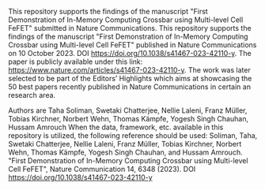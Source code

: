 This repository supports the findings of the manuscript "First Demonstration of In-Memory Computing Crossbar using Multi-level Cell FeFET" submitted in Nature Communications.
This repository supports the findings of the manuscript "First Demonstration of In-Memory Computing Crossbar using Multi-level Cell FeFET" published in Nature Communications on 10 October 2023. DOI https://doi.org/10.1038/s41467-023-42110-y. The paper is publicly available under this link: https://www.nature.com/articles/s41467-023-42110-y. The work was later selected to be part of the Editors’ Highlights which aims at showcasing the 50 best papers recently published in Nature Communications in certain an research area.  

Authors are Taha Soliman, Swetaki Chatterjee, Nellie Laleni, Franz Müller, Tobias Kirchner, Norbert Wehn, Thomas Kämpfe, Yogesh Singh Chauhan, Hussam Amrouch
When the data, framework, etc. available in this repository is utilized, the following reference should be used: Soliman, Taha, Swetaki Chatterjee, Nellie Laleni, Franz Müller, Tobias Kirchner, Norbert Wehn, Thomas Kämpfe, Yogesh Singh Chauhan, and Hussam Amrouch. "First Demonstration of In-Memory Computing Crossbar using Multi-level Cell FeFET", Nature Communication 14, 6348 (2023). DOI https://doi.org/10.1038/s41467-023-42110-y
